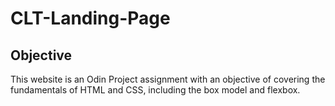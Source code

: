 # CLT-Landing-Page
## Objective
This website is an Odin Project assignment with an objective of covering the fundamentals of HTML and CSS, including the box model and flexbox.

